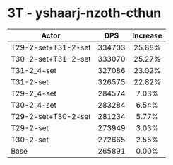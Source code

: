 # 3T - yshaarj-nzoth-cthun
| Actor | DPS | Increase |
|---|:---:|:---:|
|T29-2-set+T31-2-set|334703|25.88%|
|T30-2-set+T31-2-set|333070|25.27%|
|T31-2_4-set|327086|23.02%|
|T31-2-set|326575|22.82%|
|T29-2_4-set|284574|7.03%|
|T30-2_4-set|283284|6.54%|
|T29-2-set+T30-2-set|281234|5.77%|
|T29-2-set|273949|3.03%|
|T30-2-set|272665|2.55%|
|Base|265891|0.00%|
